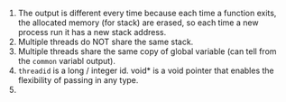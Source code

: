 1. The output is different every time because each time a function exits, the allocated memory (for stack) are erased, so each time a new process run it has a new stack address.
2. Multiple threads do NOT share the same stack.
3. Multiple threads share the same copy of global variable (can tell from the `common` variabl output).
4. `threadid` is a long / integer id. void* is a void pointer that enables the flexibility of passing in any type.
5. 